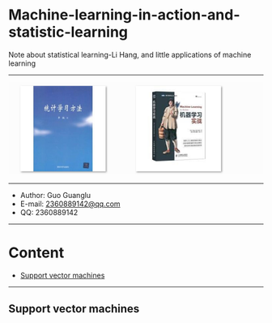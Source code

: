 # Machine-learning-in-action-and-statistic-learning
Note about statistical learning-Li Hang, and little applications of machine learning  

***  
![](/fig/title.png)    

***  
- Author: Guo Guanglu  
- E-mail: 2360889142@qq.com
- QQ: 2360889142  

***  
# Content  
* [Support vector machines](#support-vector-machines)  

***  
Support vector machines  
---  
